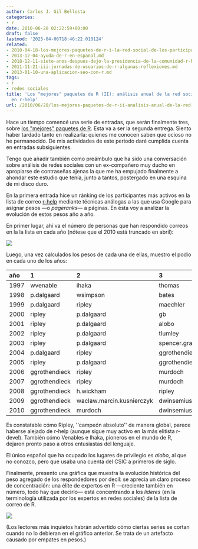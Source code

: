 ```yaml
---
author: Carlos J. Gil Bellosta
categories:
- r
date: 2010-06-28 02:22:59+00:00
draft: false
lastmod: '2025-04-06T18:46:22.010124'
related:
- 2010-04-18-los-mejores-paquetes-de-r-i-la-red-social-de-los-participantes-en-r-help.md
- 2013-12-04-ayuda-de-r-en-espanol.md
- 2018-12-11-siete-anos-despues-dejo-la-presidencia-de-la-comunidad-r-hispano.md
- 2011-11-21-iii-jornadas-de-usuarios-de-r-algunas-reflexiones.md
- 2013-01-10-una-aplicacion-seo-con-r.md
tags:
- r
- redes sociales
title: 'Los "mejores" paquetes de R (II): análisis anual de la red social de los participantes
  en r-help'
url: /2010/06/28/los-mejores-paquetes-de-r-ii-analisis-anual-de-la-red-social-de-los-participantes-en-r-help/
---
```


Hace un tiempo comencé una serie de entradas, que serán finalmente tres, sobre [los "mejores" paquetes de R](https://datanalytics.com/2010/04/18/los-mejores-paquetes-de-r-i-la-red-social-de-los-participantes-en-r-help). Esta va a ser la segunda entrega. Siento haber tardado tanto en realizarla: quienes me conocen saben que ocioso no he permanecido. De mis actividades de este periodo daré cumplida cuenta en entradas subsiguientes.

Tengo que añadir también como preámbulo que ha sido una conversación sobre análisis de redes sociales con un ex-compañero muy ducho en apropiarse de contraseñas ajenas la que me ha empujado finalmente a ahondar este estudio que tenía, junto a tantos, postergado en una esquina de mi disco duro.

En la primera entrada hice un ránking de los participantes más activos en la lista de correo [r-help](https://stat.ethz.ch/mailman/listinfo/r-help) mediante técnicas análogas a las que usa Google para asignar pesos —o _pageranks_— a páginas. En ésta voy a analizar la evolución de estos pesos año a año.

En primer lugar, ahí va el número de personas que han respondido correos en la la lista en cada año (nótese que el 2010 está truncado en abril):

[![](/wp-uploads/2010/06/numero_respondedores_por_anno.png#center)
](/wp-uploads/2010/06/numero_respondedores_por_anno.png#center)

Luego, una vez calculados los pesos de cada una de ellas, muestro el podio en cada uno de los años:

|  año  | 1 | 2 | 3 |
|:------------| :------- | :------ | :----|
|1997|wvenable|ihaka|thomas|
|1998|p.dalgaard|wsimpson|bates|
|1999|p.dalgaard|ripley|maechler|
|2000|ripley|p.dalgaard|gb|
|2001|ripley|p.dalgaard|alobo|
|2002|ripley|p.dalgaard|tlumley|
|2003|ripley|p.dalgaard|spencer.graves|
|2004|p.dalgaard|ripley|ggrothendieck|
|2005|ripley|p.dalgaard|ggrothendieck|
|2006|ggrothendieck|ripley|murdoch|
|2007|ggrothendieck|ripley|murdoch|
|2008|ggrothendieck|h.wickham|ripley|
|2009|ggrothendieck|waclaw.marcin.kusnierczyk|dwinsemius|
|2010|ggrothendieck|murdoch|dwinsemius|

Es constatable cómo Ripley, ''campeón absoluto'' de manera global, parece haberse alejado de r-help (aunque sigue muy activo en la más elitista r-devel). También cómo Venables e Ihaka, pioneros en el mundo de R, dejaron pronto paso a otros entusiastas del lenguaje.

El único español que ha ocupado los lugares de privilegio es _alobo_, al que no conozco, pero que usaba una cuenta del CSIC a primeros de siglo.

Finalmente, presento una gráfica que muestra la evolución histórica del peso agregado de los respondedores por decil: se aprecia un claro proceso de concentración: una élite de expertos en R —creciente también en número, todo hay que decirlo— está concentrando a los _líderes_ (en la terminología utilizada por los expertos en redes sociales) de la lista de correo de R.

[![](/wp-uploads/2010/06/pesos_x_decil_y_anno1.png#center)
](/wp-uploads/2010/06/pesos_x_decil_y_anno1.png#center)

(Los lectores más inquietos habrán advertido cómo ciertas series se cortan cuando no lo debieran en el gráfico anterior. Se trata de un artefacto causado por empates en pesos.)